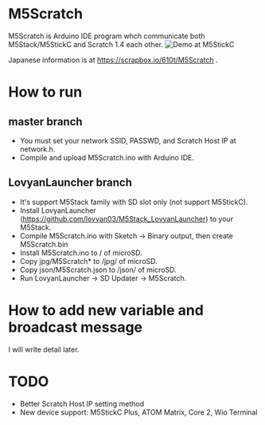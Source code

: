 # M5Scratch
M5Scratch is Arduino IDE program whch communicate both M5Stack/M5StickC and Scratch 1.4 each other.
![Demo at M5StickC](https://gyazo.com/d8ec2ed78423488701dda4eb962741f4/raw)

Japanese information is at https://scrapbox.io/610t/M5Scratch .

# How to run
## master branch
- You must set your network SSID, PASSWD, and Scratch Host IP at network.h.
- Compile and upload M5Scratch.ino with Arduino IDE. 

## LovyanLauncher branch
- It's support M5Stack family with SD slot only (not support M5StickC).
- Install LovyanLauncher (https://github.com/lovyan03/M5Stack_LovyanLauncher) to your M5Stack.
- Compile M5Scratch.ino with Sketch -> Binary output, then create M5Scratch.bin
- Install M5Scratch.ino to / of microSD.
- Copy jpg/M5Scratch* to /jpg/ of microSD.
- Copy json/M5Scratch.json  to /json/ of microSD.
- Run LovyanLauncher -> SD Updater -> M5Scratch.

# How to add new variable and broadcast message
I will write detail later.

# TODO
- Better Scratch Host IP setting method
- New device support: M5StickC Plus, ATOM Matrix, Core 2, Wio Terminal
